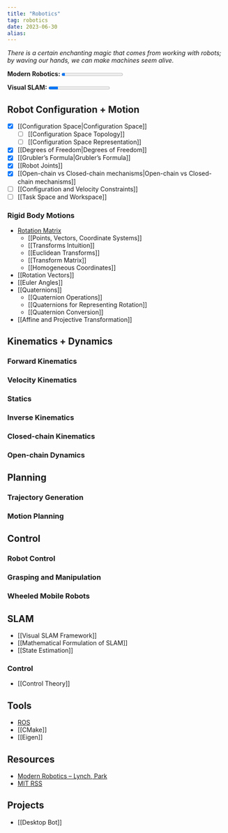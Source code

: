 ```yaml
---
title: "Robotics"
tag: robotics
date: 2023-06-30
alias:
---
```

*There is a certain enchanting magic that comes from working with robots; by waving our hands, we can make machines seem alive.*

**Modern Robotics:**   <progress max=642 value=36> </progress> 

**Visual SLAM:**   <progress max=356 value=54> </progress> 

## Robot Configuration + Motion
- [x] [[Configuration Space|Configuration Space]]
	- [ ] [[Configuration Space Topology]]
	- [ ] [[Configuration Space Representation]]
- [x] [[Degrees of Freedom|Degrees of Freedom]]
- [x] [[Grubler’s Formula|Grubler’s Formula]]
- [x] [[Robot Joints]]
- [x] [[Open-chain vs Closed-chain mechanisms|Open-chain vs Closed-chain mechanisms]]
- [ ] [[Configuration and Velocity Constraints]]
- [ ] [[Task Space and Workspace]]
### Rigid Body Motions
- [Rotation Matrix](Rotation%20Matrix.md)
	- [[Points, Vectors, Coordinate Systems]]
	- [[Transforms Intuition]]
	- [[Euclidean Transforms]]
	- [[Transform Matrix]]
	- [[Homogeneous Coordinates]]
- [[Rotation Vectors]]
- [[Euler Angles]]
- [[Quaternions]]
	- [[Quaternion Operations]]
	- [[Quaternions for Representing Rotation]]
	- [[Quaternion Conversion]]
- [[Affine and Projective Transformation]]

## Kinematics + Dynamics
### Forward Kinematics

### Velocity Kinematics

### Statics

### Inverse Kinematics

### Closed-chain Kinematics	  

### Open-chain Dynamics

## Planning
### Trajectory Generation

### Motion Planning

## Control
### Robot Control

### Grasping and Manipulation

### Wheeled Mobile Robots

## SLAM
- [[Visual SLAM Framework]]
- [[Mathematical Formulation of SLAM]]
- [[State Estimation]]

### Control
- [[Control Theory]]

## Tools
- [ROS](ROS.md)
- [[CMake]]
- [[Eigen]]

## Resources
- [Modern Robotics – Lynch, Park](https://hades.mech.northwestern.edu/index.php/Modern_Robotics)
- [MIT RSS](https://github.com/mit-rss)

## Projects
- [[Desktop Bot]]